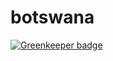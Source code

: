 # botswana

[![Greenkeeper badge](https://badges.greenkeeper.io/nicholas-b-carter/botswana.svg)](https://greenkeeper.io/)

